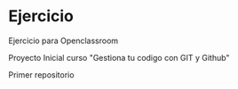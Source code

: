 # Ejercicio
Ejercicio para Openclassroom

Proyecto Inicial curso "Gestiona tu codigo con GIT y Github"

Primer repositorio
